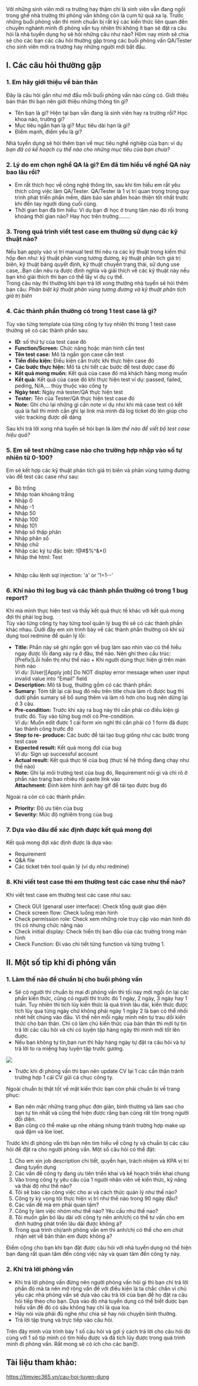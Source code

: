 Với những sinh viên mới ra trường hay thậm chí là sinh viên vẫn đang ngồi trong ghế nhà trường thì phỏng vấn không còn là cụm từ quá xa lạ. Trước những buổi phỏng vấn thì mình chuẩn bị rất kỹ các kiến thức liên quan đến chuyên nghành mình đi phỏng vấn tuy nhiên thì không ít bạn sẽ đặt ra câu hỏi là nhà tuyển dụng họ sẽ hỏi những câu như nào?  Hôm nay mình sẽ chia sẻ cho các bạn các câu hỏi thường gặp trong các buổi phỏng vấn QA/Tester cho sinh viên mới ra trường hay những người mới bắt đầu.
## I. Các câu hỏi thường gặp
### 1. Em hãy giới thiệu về bản thân
Đây là câu hỏi gần  như mở đầu mỗi buổi phỏng vấn nào cũng có. Giới thiệu bản thân thì bạn nên giới thiệu những thông tin gì? <br>
* Tên bạn là gì? Hiện tại bạn vẫn đang là sinh viên hay ra trường rồi? Học khoa nào, trường gì?<br>
* Mục tiêu ngắn hạn là gì? Mục tiêu dài hạn là gì?
* Điểm mạnh, điểm yếu là gi?<br>

Nhà tuyển dụng sẽ hỏi thêm bạn về mục tiêu nghề nghiệp của bạn: ví dụ *bạn đã có kế hoạch cụ thể nào cho những mục tiêu của bạn chưa?* 
### 2. Lý do em chọn nghề QA là gì? Em  đã tìm hiểu về nghề QA này bao lâu rồi?
* Em rất thích học về công nghệ thông tin, sau khi tìm hiểu em rất yêu thích công việc làm QA/Tester. QA/Tester là 1 vị trí quan trọng trong quy trình phát triển phần mềm, đảm bảo sản phẩm hoàn thiện tốt nhất trước khi đến tay người dùng cuối cùng.
* Thời gian bạn đã tìm hiểu: Ví dụ bạn đi học ở trung tâm nào đó rồi trong khoảng thời gian nào? Hay học trên trường........
### 3. Trong quá trình viết test case em thường sử dụng các kỹ thuật nào?
Nếu bạn apply vào vị trí manual test thì nêu ra các kỹ thuật trong kiểm thử hộp đen như: kỹ thuật phân vùng tương đương, kỹ thuật phân tích giá trị biên, kỹ thuật bảng quyết định, kỹ thuật chuyển trạng thái, sử dụng use case,..Bạn cần nêu ra được định nghĩa và giải thích về các kỹ thuật này nếu bạn khó giải thích thì bạn có thể lấy ví dụ cụ thể.<br>
Trong câu này thì thường khi bạn trả lời xong thường nhà tuyển  sẽ hỏi thêm bạn câu: *Phân biệt kỹ thuật phân vùng tương đương và kỹ thuật phân tích giá trị biên*<br>
### 4. Các thành phần thường có trong 1 test case là gì?
Tùy vào từng template của từng công ty tuy nhiên thì trong 1 test case thường sẽ có các thành phần sau:<br>
* **ID**: số thứ tự của test case đó
* **Function/Screen:** Chức năng hoặc màn hình cần test
* **Tên test case:** Mô tả ngắn gọn case cần test
* **Tiền điều kiện:** Điều kiện cần trước khi thực hiện case đó
* **Các bước thực hiện:** Mô tả chi tiết các bước để test được case đó
* **Kết quả mong muốn:** Kết quả của case đó mà khách hàng mong muốn
* **Kết quả:** Kết quả của case đó khi thực hiện test ví dụ: passed, failed, peding, N/A,... thùy thuộc vào công ty
* **Ngày test:** Ngày mà tester/QA thực hiện test
* **Tester:** Tên của Tester/QA thực hiện test case đó
* **Note:** Ghi chú lại những gì cần note ví dụ như khi mà case test có kết quả là fail thì mình cần ghi lại link mà mình đã log ticket đó lên giúp cho việc tracking được dễ dàng

Sau khi trả lời xong nhà tuyển sẽ hỏi bạn là *làm thế nào để viết bộ test case hiệu quả?*<br>
### 5. Em sẽ test những case nào cho trường hợp nhập vào số tự nhiên từ 0-100?
Em sẽ kết hợp các kỹ thuật phân tích giá trị biên và phân vùng tương đương vào để test các case như sau:<br>
* Bỏ trống
* Nhập  toàn khoảng trắng
* Nhập 0
* Nhập -1
* Nhập 50
* Nhập 100
* Nhập 101
* Nhập số thập phân
* Nhập phân số
* Nhập chữ
* Nhập các ký tự đặc biệt: !@#$%^&*()
* Nhập thẻ html: <table>Test</table>
* Nhập câu lệnh sql injection:    'a' or '1=1--'
### 6. Khi nào thì log bug và các thành phần thường có trong 1 bug report?
Khi mà mình thực hiện test và thấy kết quả thực tế khác với kết quả mong đợi thì phải log bug.<br>
Tùy vào từng công ty hay từng tool quản lý bug thì sẽ có các thành phần khác nhau. Dưới đây em xin trình bày về các thành phần thường có khi sử dụng tool redmine để quản lý lỗi:<br>
* **Title:** Phần này sẽ ghi ngắn gọn về bug làm sao nhìn vào có thể hiểu ngay được lỗi đang xảy ra ở đâu, thế nào. Nên ghi theo  cấu trúc:<br>
[Prefix]Lỗi hiển thị như thế nào + Khi người dùng thực hiện gì trên màn hình nào <br>
*Ví dụ:* [User][Apply job] Do NOT display error message when user input invalid value into "Email" field<br>
* **Description:** Mô tả bug, thường gồm có các thành phần:<br>
* **Sumary:** Tóm tắt lại cái bug đó nếu trên title chưa làm rõ được bug thì dưới phần sumary sẽ bổ sung thêm và làm rõ hơn cho bug nên dừng lại ở 3 câu.<br>
* **Pre-condition:** Trước khi xảy ra bug này thì cần phải có điều kiện gì trước đó. Tùy vào từng bug mới có Pre-condition.<br>
 *Ví dụ:* Muốn edit được 1 cái form xin nghỉ thì cần phải có 1 form đã được tạo thành công trước đó<br>
* **Step to re- produce:** Các bước để tái tạo bug giống như các bước trong test case<br>
* **Expected result:** Kết quả mong đợi của bug<br>
 *Ví dụ:* Sign up successful account<br>
* **Actual result:** Kết quả thực tế của bug (thực tế hệ thống đang chạy như thế nào)<br>
* **Note:** Ghi lại môi trường test của bug đó, Requirement nói gì và chỉ rõ ở phần nào trang bao nhiêu rồi paste link vào<br>
**Attachment:** Đính kèm hình ảnh hay gif để tái tạo được bug đó<br>

Ngoài ra còn có các thành phần: <br>
* **Priority:** Độ ưu tiên của bug<br>
* **Severity:** Mức độ nghiêm trọng của bug<br>
### 7. Dựa vào đâu để xác định được kết quả mong đợi
Kết quả mong đợi xác định được là dựa vào:<br>
* Requirement
* Q&A file
* Các ticket trên tool quản lý (ví dụ như redmine)
### 8. Khi viết test case thì em thường test các case như thế nào?
Khi viết test case em thường test các case như sau:
* Check GUI (genaral user interface): Check tổng quát giao diện<br>
* Check screen flow: Check luồng màn hình<br>
* Check permission role: Check xem những role truy cập vào màn hình đó thì có nhưng chức năng nào<br>
* Check initial display: Check hiển thị ban đầu của các trường trong màn hình<br>
* Ckeck Function: Đi vào chi tiết từng function và từng trường 1. 

## II. Một số tip khi đi phỏng vấn

### 1. Làm thế nào để chuẩn bị cho buổi phỏng vấn
* Sẽ có người thì chuẩn bị mai đi phỏng  vấn thì tối nay mới ngồi ôn lại các phần kiến thức, cũng có người thì trước đó 1 ngày, 2 ngày, 3 ngày hay 1 tuần. Tuy nhiên thì tích lũy kiến thức là quá trình lâu dài, kiến thức được tích lũy qua từng ngày chứ không phải ngày 1 ngày 2 là bạn có thể nhồi nhét hết chúng vào đầu. Vì thế nên mỗi ngày mình nên tự trau dồi kiến thức cho bản thân. Chỉ có làm chủ kiến thức của bản thân thì mới tự tin trả lời các câu hỏi và chỉ có luyện tập hàng ngày thì mình mới tốt lên được.<br>
* Nếu bạn không tự tin,bạn run thì hãy hàng ngày tự đặt ra câu hỏi và tự trả lời to ra miệng hay luyện tập trước gương.<br>

![](https://images.viblo.asia/2a3a5701-d1d8-4695-b0eb-f2e990a58d69.jpg)<br>
* Trước khi đi phỏng vấn thì bạn nên update CV lại 1 các cẩn thận tránh trường hợp 1 cái CV gửi cả chục công ty.<br>

Ngoài chuẩn bị thật tốt về mặt kiến thức bạn còn phải chuẩn bị về trang phục:<br>
* Bạn nên mặc những trang phục đơn giản, bình thường và làm sao cho bạn tự tin nhất và cũng thể hiện được rằng bạn cũng rất tôn trọng người đối diện.<br>
* Bạn cũng có thể make up nhẹ nhàng nhưng tránh trường hợp make up quá đậm và lòe loẹt.<br>


Trước khi đi phỏng vấn thì bạn nên tìm hiểu về công ty và chuẩn bị các câu hỏi để đặt ra cho người  phỏng vấn. Một số câu hỏi có thể đặt:<br>
1. Cho em xin job description chi tiết, quyền hạn, trách nhiệm và KPA vị trí đang tuyển dụng
1. Các vấn đề công ty đang ưu tiên triển khai và kế hoạch triển khai chung
1. Vào trong công ty yêu cầu của 1 người nhân viên về kiến thức, kỹ năng và thái độ như thế nào?
2. Tôi sẽ báo cáo công việc cho ai và cách thức quản lý như thế nào?
3. Công ty kỳ vọng tôi thực hiện vị trí như thế nào trong 90 ngày đầu?
4. Các vấn đề mà em phải quan tâm?
5. Công ty làm việc nhóm như thế nào? Yêu cầu như thế nao?
6. Tôi muốn gắn bó lâu dài với công ty nên anh/chị có thể tư vấn cho em định hướng phát triển lâu dài được không ạ?
7. Trong quá trình chị/anh phỏng vấn em thì anh/chị có thể cho em chút nhận xét về bản thân em được không ạ?

Điểm cộng cho bạn khi bạn đặt được câu hỏi với nhà tuyển dụng nó thể hiện bạn đang rất quan tâm đến công việc này và quan tâm đến công ty này.
### 2. Khi trả lời phỏng vấn
* Khi trả lời phỏng vấn đừng nên người phỏng vấn hỏi gì thì bạn chỉ trả lời phần đó mà ta nên mở rộng vấn đề với điều kiện là ta chắc chắn vì chủ yếu các nhà phỏng vấn sẽ dựa vào câu trả lời của bạn để họ đặt ra câu hỏi tiếp theo cho bạn. Dựa vào đó nhà tuyển dụng có thể biết được bạn hiểu vấn đề đó có sâu không hay chỉ là qua loa.<br>
* Hãy nói vừa phải đủ nghe như chia sẻ hay nói chuyện bình thường.<br>
* Trả lời tập trung và trực tiếp vào câu hỏi.<br>

Trên đây mình vừa trình bày 1 số câu hỏi và gợi ý cách trả lời cho câu hỏi đó cùng với  1 số tip mình có tìm hiểu được và đã tích lũy được trong quá trình mình đi phỏng vấn. Rất mong sẽ có ích cho các bạn:heart_eyes:.
## Tài liệu tham khảo:
https://timviec365.vn/cau-hoi-tuyen-dung
